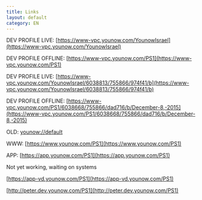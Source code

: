 ```yaml
---
title: Links
layout: default
category: EN
---
```


DEV PROFILE LIVE: [https://www-vpc.younow.com/YounowIsrael](https://www-vpc.younow.com/YounowIsrael)

DEV PROFILE OFFLINE: [https://www-vpc.younow.com/PS1](https://www-vpc.younow.com/PS1)

DEV PROFILE LIVE: [https://www-vpc.younow.com/YounowIsrael/6038813/755866/974f41/b](https://www-vpc.younow.com/YounowIsrael/6038813/755866/974f41/b)

DEV PROFILE OFFLINE: [https://www-vpc.younow.com/PS1/6038668/755866/dad716/b/December-8,-2015](https://www-vpc.younow.com/PS1/6038668/755866/dad716/b/December-8,-2015)


OLD: [younow://default](younow://default)

WWW: [https://www.younow.com/PS1](https://www.younow.com/PS1)

APP: [https://app.younow.com/PS1](https://app.younow.com/PS1)


Not yet working, waiting on systems

[https://app-vd.younow.com/PS1](https://app-vd.younow.com/PS1)

[http://peter.dev.younow.com/PS1](http://peter.dev.younow.com/PS1)
